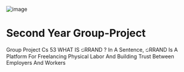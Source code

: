 ![image](https://github.com/rlakmal/Errand_Test/assets/94986362/5f6fd38a-4b9f-4b2b-a74f-d882fb3ccdc3)
# Second Year Group-Project
Group Project Cs 53
WHAT IS එRRAND ?
In A Sentence, එRRAND Is A Platform For Freelancing Physical Labor And Building Trust Between Employers And Workers
